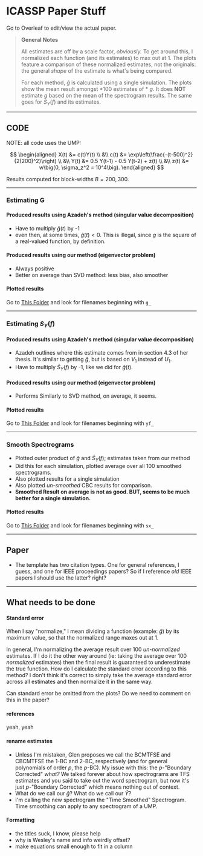 # ICASSP Paper Stuff

Go to Overleaf to edit/view the actual paper.

> **General Notes**
>
> All estimates are off by a scale factor, *obviously.* To get around this, I normalized each function (and its estimates) to max out at $1.$ The plots feature a comparison of these normalized estimates, not the originals: the general *shape* of the estimate is what's being compared.
>
> For each method, $\hat g$ is calculated using a single simulation. The plots show the mean result amongst *100 estimates of * $g$. It does **NOT** estimate $g$ based on the mean of the spectrogram results. The same goes for $S_Y(f)$ and its estimates.

---

## CODE

NOTE: all code uses the UMP:  

$$ 
\begin{aligned} 
    X(t) &= c(t)Y(t) \\ 
    &\\
    c(t) &= \exp\left(\frac{-(t-500)^2}{2(200)^2}\right)  \\ 
    &\\
    Y(t) &= 0.5 Y(t-1) - 0.5 Y(t-2) + z(t)                \\ 
    &\\
    z(t) &= w\big(0, \sigma_z^2 = 10^4\big). 
\end{aligned} 
$$

Results computed for block-widths $B = 200, 300$.

---

### Estimating G

#### Produced results using Azadeh's method (singular value decomposition)  

* Have to multiply $\hat g(t)$ by -1
* even then, at some times, $\hat g(t) < 0$. This is illegal, since $g$ is the square of a real-valued function, by definition.

#### Produced results using our method (eigenvector problem)  

* Always positive
* Better on average than SVD method: less bias, also smoother

#### Plotted results

Go to [This Folder](https://github.com/Skyepaphora-Griffith/PhD_Proposal/tree/main/ICASSP/PaperPlots) and look for filenames beginning with `g_`

---

### Estimating $S_Y(f)$

#### Produced results using Azadeh's method (singular value decomposition)  

* Azadeh outlines where this estimate comes from in section 4.3 of her thesis. It's similar to getting $\hat g$, but is based on $V_1$ instead of $U_1$.
* Have to multiply $\hat S_Y(f)$ by -1, like we did for $\hat g(t)$.

#### Produced results using our method (eigenvector problem)  

* Performs Similarly to SVD method, on average, it seems.

#### Plotted results

Go to [This Folder](https://github.com/Skyepaphora-Griffith/PhD_Proposal/tree/main/ICASSP/PaperPlots) and look for filenames beginning with `yf_`

--- 

### Smooth Spectrograms

* Plotted outer product of $\hat g$ and $\hat S_Y(f)$; estimates taken from our method
* Did this for each simulation, plotted average over all 100 smoothed spectrograms.
* Also plotted results for a single simulation
* Also plotted *un-smoothed* CBC results for comparison.
* **Smoothed Result on average is not as good. BUT, seems to be much better for a single simulation.**

#### Plotted results

Go to [This Folder](https://github.com/Skyepaphora-Griffith/PhD_Proposal/tree/main/ICASSP/PaperPlots) and look for filenames beginning with `sx_`

---

## Paper

* The template has two citation types. One for general references, I guess, and one for IEEE proceedings papers? So if I reference *old* IEEE papers I should use the latter? right? 

---

## What needs to be done

#### Standard error
When I say "normalize," I mean dividing a function (example: $\hat g$) by its maximum value, so that the normalized range maxes out at 1.

In general, I'm normalizing the average result over 100 *un-normalized* estimates. If I do it the other way around (ie: taking the average over 100 *normalized* estimates) then the final result is guaranteed to underestimate the true function. How do I calculate the standard error according to this method? I don't think it's correct to simply take the average standard error across all estimates and then normalize it in the same way. 

Can standard error be omitted from the plots? Do we need to comment on this in the paper?

#### references
yeah, yeah

#### rename estimates

* Unless I'm mistaken, Glen proposes we call the BCMTFSE and CBCMTFSE the 1-BC and 2-BC, respectively (and for general polynomials of order $p$, the $p$-BC). My issue with this: the $p$-"Boundary Corrected" *what?* We talked forever about how spectrograms are TFS estimates and you said to take out the word spectrogram, but now it's just $p$-"Boundary Corrected" which means nothing out of context.
* What do we call our $\hat g$? What do we call our $\hat Y$?
* I'm calling the new spectrogram the "Time Smoothed" Spectrogram. Time smoothing can apply to any spectrogram of a UMP.

#### Formatting

* the titles suck, I know, please help
* why is Wesley's name and info weirdly offset? 
* make equations small enough to fit in a column









